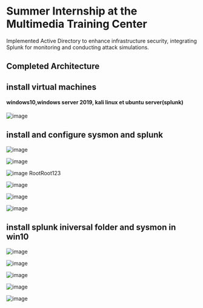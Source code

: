 # Summer Internship at the Multimedia Training Center
Implemented Active Directory to enhance infrastructure security, integrating Splunk for monitoring and conducting attack simulations.
## Completed Architecture
## install virtual machines 
#### windows10,windows server 2019, kali linux et ubuntu server(splunk)
![image](https://github.com/user-attachments/assets/3edecff7-204b-4008-8010-86ecc28acc8b)
## install and configure sysmon and splunk 

![image](https://github.com/user-attachments/assets/0f09677e-35af-436f-bf92-9c92a624732c)


![image](https://github.com/user-attachments/assets/5c47008e-c7ee-4113-8ed8-0c95bfa932e2)

![image](https://github.com/user-attachments/assets/cdd2c8f4-9a02-4324-9192-d37cd3b6f37c)
RootRoot123

![image](https://github.com/user-attachments/assets/2019923f-1e5b-4b9a-b8a4-66a470efa519)

![image](https://github.com/user-attachments/assets/a1c7984f-f2bf-485f-9bdb-339e1dd171ea)

![image](https://github.com/user-attachments/assets/0c136a29-aff9-4a1d-8cf9-94a6fb81e816)
## install splunk iniversal folder and sysmon in win10 

![image](https://github.com/user-attachments/assets/3172b846-7d54-45f9-bc18-cea5dfe5fd17)


![image](https://github.com/user-attachments/assets/c44130d5-f1a2-47d6-a2d1-289f5962244d)

![image](https://github.com/user-attachments/assets/089ae274-b6e7-4e39-9a10-5bfd19330e2f)

![image](https://github.com/user-attachments/assets/0d30c88d-5115-4887-b66a-1d309f32dd94)

![image](https://github.com/user-attachments/assets/d6138ea4-f5ef-42b7-88c8-a9764ae14a0f)

